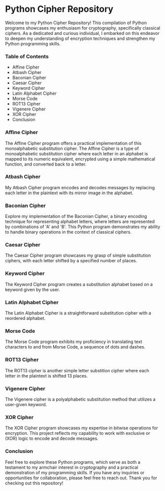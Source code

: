 # Python Cipher Repository

Welcome to my Python Cipher Repository! This compilation of Python programs showcases my enthusiasm for cryptography, specifically classical ciphers. As a dedicated and curious individual, I embarked on this endeavor to deepen my understanding of encryption techniques and strengthen my Python programming skills.

### Table of Contents

- Affine Cipher
- Atbash Cipher
- Baconian Cipher
- Caesar Cipher
- Keyword Cipher
- Latin Alphabet Cipher
- Morse Code
- ROT13 Cipher
- Vigenere Cipher
- XOR Cipher
- Conclusion
  
### Affine Cipher

The Affine Cipher program offers a practical implementation of this monoalphabetic substitution cipher. The Affine Cipher is a type of monoalphabetic substitution cipher where each letter in an alphabet is mapped to its numeric equivalent, encrypted using a simple mathematical function, and converted back to a letter. 

### Atbash Cipher

My Atbash Cipher program encodes and decodes messages by replacing each letter in the plaintext with its mirror image in the alphabet.

### Baconian Cipher

Explore my implementation of the Baconian Cipher, a binary encoding technique for representing alphabet letters, where letters are represented by combinations of 'A' and 'B'. This Python program demonstrates my ability to handle binary operations in the context of classical ciphers.

### Caesar Cipher

The Caesar Cipher program showcases my grasp of simple substitution ciphers, with each letter shifted by a specified number of places. 

### Keyword Cipher

The Keyword Cipher program creates a substitution alphabet based on a keyword given by the user.

### Latin Alphabet Cipher

The Latin Alphabet Cipher is a straightforward substitution cipher with a reordered alphabet. 

### Morse Code

The Morse Code program exhibits my proficiency in translating text characters to and from Morse Code, a sequence of dots and dashes.

### ROT13 Cipher

The ROT13 cipher is another simple letter substition cipher where each letter in the plaintext is shifted 13 places.

### Vigenere Cipher

The Vigenere cipher is a polyalphabetic substitution method that utilizes a user-given keyword. 

### XOR Cipher

The XOR Cipher program showcases my expertise in bitwise operations for encryption. This project reflects my capability to work with exclusive or (XOR) logic to encode and decode messages.

### Conclusion
Feel free to explore these Python programs, which serve as both a testament to my armchair interest in cryptography and a practical demonstration of my programming skills. If you have any inquiries or opportunities for collaboration, please feel free to reach out. Thank you for checking out this repository!
